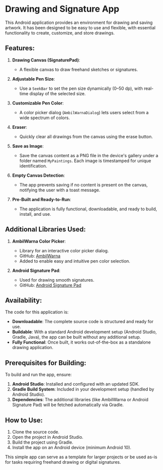 # Drawing and Signature App

This Android application provides an environment for drawing and saving artwork. It has been designed to be easy to use and flexible, with essential functionality to create, customize, and store drawings.

## Features:

1. **Drawing Canvas (SignaturePad)**:
   - A flexible canvas to draw freehand sketches or signatures.

2. **Adjustable Pen Size**:
   - Use a `SeekBar` to set the pen size dynamically (0–50 dp), with real-time display of the selected size.

3. **Customizable Pen Color**:
   - A color picker dialog (`AmbilWarnaDialog`) lets users select from a wide spectrum of colors.

4. **Eraser**:
   - Quickly clear all drawings from the canvas using the erase button.

5. **Save as Image**:
   - Save the canvas content as a PNG file in the device's gallery under a folder named `MyPaintings`. Each image is timestamped for unique identification.

6. **Empty Canvas Detection**:
   - The app prevents saving if no content is present on the canvas, notifying the user with a toast message.

7. **Pre-Built and Ready-to-Run**:
   - The application is fully functional, downloadable, and ready to build, install, and use.

## Additional Libraries Used:

1. **AmbilWarna Color Picker**:
   - Library for an interactive color picker dialog.
   - GitHub: [AmbilWarna](https://github.com/yukuku/ambilwarna)
   - Added to enable easy and intuitive pen color selection.

2. **Android Signature Pad**:
   - Used for drawing smooth signatures.
   - GitHub: [Android Signature Pad](https://github.com/warting/android-signaturepad)

## Availability:

The code for this application is:
- **Downloadable**: The complete source code is structured and ready for use.
- **Buildable**: With a standard Android development setup (Android Studio, Gradle, Java), the app can be built without any additional setup.
- **Fully Functional**: Once built, it works out-of-the-box as a standalone drawing application.

## Prerequisites for Building:

To build and run the app, ensure:
1. **Android Studio**: Installed and configured with an updated SDK.
2. **Gradle Build System**: Included in your development setup (handled by Android Studio).
3. **Dependencies**: The additional libraries (like AmbilWarna or Android Signature Pad) will be fetched automatically via Gradle.

## How to Use:

1. Clone the source code.
2. Open the project in Android Studio.
3. Build the project using Gradle.
4. Install the app on an Android device (minimum Android 10).

This simple app can serve as a template for larger projects or be used as-is for tasks requiring freehand drawing or digital signatures.
